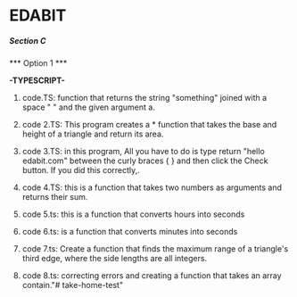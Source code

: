 # EDABIT

##### Section C #####
*** Option 1 ***

____-TYPESCRIPT-____

1. code.TS: function that returns the string "something" joined    with a space " " and the given argument a.

2. code 2.TS: This program creates a *  function that takes the base and height of a triangle and return its area.

3. code 3.TS: in this program,  All you have to do is type return "hello edabit.com" between the curly braces { } and then click the Check button. If you did this correctly,.

4. code 4.TS: this is a function that takes two numbers as arguments and returns their sum.

5. code 5.ts: this is a function that converts hours into seconds

6. code 6.ts: is a function that converts minutes into seconds

7. code 7.ts: Create a function that finds the maximum range of a triangle's third edge, where the side lengths are all integers.

8. code 8.ts: correcting  errors and creating a function that takes an array contain."# take-home-test" 

